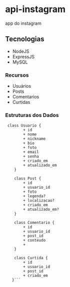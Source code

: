 # api-instagram
app do instagram 


## Tecnologias 
- NodeJS
- ExpressJS
- MySQL 

### Recursos 
- Usuários 
- Posts
- Comentarios 
- Curtidas 

### Estruturas dos Dados 
```mermaid 
 class Usuario {
        + id
        + nome 
        + nickname
        + bio
        + foto 
        + email
        + senha 
        + criado_em
        + atualizado_em
    }

    class Post {
        + id
        + usuario_id
        + foto 
        + legenda?
        + localizacao?
        + criado_em
        + atualizado_em?
    }

    class Comentario {
        + id 
        + usuario_id
        + post_id
        + conteudo
        +
    }

    class Curtida {
        + id
        + usuario_id
        + post_id
        + criado_em 
   }```